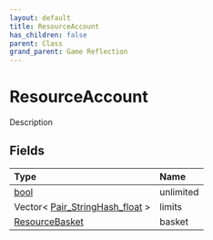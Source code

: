 ```yaml
---
layout: default
title: ResourceAccount
has_children: false
parent: Class
grand_parent: Game Reflection
---
```

# ResourceAccount
Description 

## Fields

| Type | Name |
|:----------|:--------------|
| [bool](/riftbreaker-wiki/docs/game-reflection/components/bool/) | unlimited |
| Vector< [Pair_StringHash_float](/riftbreaker-wiki/docs/game-reflection/classes/pair__string_hash_float/) > | limits |
| [ResourceBasket](/riftbreaker-wiki/docs/game-reflection/classes/resource_basket/) | basket |


